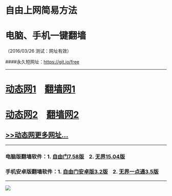 # 自由上网简易方法
# 电脑、手机一键翻墙
（2016/03/26 测试：网址有效）

####永久短网址：https://git.io/free

***

# <a href="http://dt01.ber1.com/326/1" target="_blank">动态网1</a>&nbsp;&nbsp;&nbsp;&nbsp;<a href="http://fq01.idigo.org" target="_blank">翻墙网1</a>

# <a href="http://dt-1.t31.org/326/1" target="_blank">动态网2</a>&nbsp;&nbsp;&nbsp;&nbsp;<a href="http://fq.awiki.org" target="_blank">翻墙网2</a>

## <a href="http://fq10.rm6.org/urldt0.php" target="_blank">>>动态网更多网址...</a>

***

### 电脑版翻墙软件：1. <a href="http://fq04.igster.org/fgget.php?fid=fg758p.zip" target="_blank">自由门7.58版</a>&nbsp;&nbsp;&nbsp;&nbsp;2. <a href="http://fq04.igster.org/fgget.php?fid=u1504.zip" target="_blank">无界15.04版</a>

### 手机安卓版翻墙软件：1. <a href="http://fq04.igster.org/fgget.php?fid=fgma32.apk" target="_blank">自由门安卓版3.2版</a>&nbsp;&nbsp;&nbsp;&nbsp;2. <a href="http://fq04.igster.org/fgget.php?fid=um3.5.apk" target="_blank">无界一点通3.5版</a>

***

<p><img src="http://fq05.dler.org/pic/yjfq-20160207.png"></p> 
